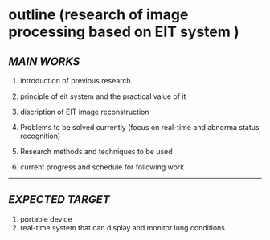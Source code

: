 
# outline (research of image processing based on EIT system )

## *MAIN WORKS*
1. introduction of previous research

2. principle of eit system and the practical value of it

3. discription of EIT image reconstruction 

4. Problems to be solved currently (focus on real-time and abnorma status recognition)

5. Research methods and techniques to be used

6. current progress and schedule for following work

---

## *EXPECTED TARGET*

1. portable device
2. real-time system that can display and monitor lung conditions
